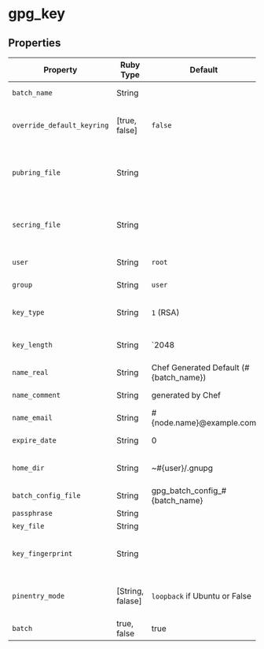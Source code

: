# gpg_key

## Properties

| Property                   | Ruby Type        | Default                                | Description                                                                                                |
| -------------------------- | ---------------- | -------------------------------------- | ---------------------------------------------------------------------------------------------------------- |
| `batch_name`               | String           |                                        | Name of  the key/batch to generate.                                                                        |
| `override_default_keyring` | [true, false]    | `false`                                | Set to true if you want to override the pubring_file and secring_file locations.                           |
| `pubring_file`             | String           |                                        | Public keyring file location (override_default_keyring must be set to true or this option will be ignored) |
| `secring_file`             | String           |                                        | Secret keyring file location (override_default_keyring must be set to true or this option will be ignored) |
| `user`                     | String           | `root`                                 | User to generate the key for                                                                               |
| `group`                    | String           | `user`                                 | Group to run the generate command as                                                                       |
| `key_type`                 | String           | `1` (RSA)                              | Corresponds to GPG option: Key-Type (RSA or DSA)                                                           |
| `key_length`               | String           | `2048                                  | Corresponds to GPG option: Key-Length (2048 or 4096)                                                       |
| `name_real`                | String           | Chef Generated Default (#{batch_name}) | Corresponds to GPG option: Name-Real                                                                       |
| `name_comment`             | String           | generated by Chef                      | Corresponds to GPG option: Name-Comment                                                                    |
| `name_email`               | String           | #{node.name}@example.com               | Corresponds to GPG option: Name-Email                                                                      |
| `expire_date`              | String           | 0                                      | Corresponds to GPG option: Expire-Date.                                                                    |
| `home_dir`                 | String           | ~#{user}/.gnupg                        | Location to store the keyring. Defaults to ~/.gnupg                                                        |
| `batch_config_file`        | String           | gpg_batch_config_#{batch_name}         | Batch config file name                                                                                     |
| `passphrase`               | String           |                                        | Passphrase for key                                                                                         |
| `key_file`                 | String           |                                        | Keyfile name                                                                                               |
| `key_fingerprint`          | String           |                                        | Key finger print. Used to identify when deleting keys using the :delete action                             |
| `pinentry_mode`            | [String, falase] | `loopback` if Ubuntu or False          | Pinentry mode. Set to loopback on Ubuntu and False (off) for all other platforms.                          |
| `batch`                    | true, false      | true                                   | Turn batch mode on or off when genrating keys                                                              |
